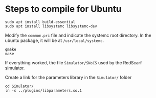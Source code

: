 # Steps to compile for Ubuntu

```
sudo apt install build-essential
sudo apt install libsystemc libsystemc-dev
```

Modify the `common.pri` file and indicate the systemc root directory. In the ubuntu package, it will be at `/usr/local/systemc`.

```
qmake
make
```

If everything worked, the file `Simulator/SNoCS` used by the RedScarf simulator.

Create a link for the parameters library in the `Simulator/` folder

```
cd Simulator/
ln -s ../plugins/libparameters.so.1
```
